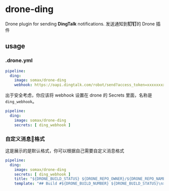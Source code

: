 # drone-ding

Drone plugin for sending **DingTalk** notifications. 发送通知到**钉钉**的 Drone 插件

## usage

### .drone.yml

```yml
pipeline:
  ding:
    image: somax/drone-ding
    webhook: https://oapi.dingtalk.com/robot/send?access_token=xxxxxxxxx

```

出于安全考虑，你应该将 webhook 设置在 drone 的 Secrets 里面，名称是 `ding_webhook`。

```yml
pipeline:
  ding:
    image: somax/drone-ding
    secrets: [ ding_webhook ]

```

### 自定义消息格式

这是展示的是默认格式，你可以根据自己需要自定义消息格式
 
```yml
pipeline:
  ding:
    image: somax/drone-ding
    secrets: [ ding_webhook ]
    title: "${DRONE_BUILD_STATUS} ${DRONE_REPO_OWNER}/${DRONE_REPO_NAME} #${DRONE_BUILD_NUMBER}"
    template: "## Build #${DRONE_BUILD_NUMBER} ${DRONE_BUILD_STATUS}\n> [${DRONE_REPO_OWNER}/${DRONE_REPO_NAME}#${DRONE_COMMIT}](${DRONE_BUILD_LINK}) (${DRONE_BRANCH}) \n>by ${DRONE_COMMIT_AUTHOR} \n${DRONE_COMMIT_MESSAGE}"
```